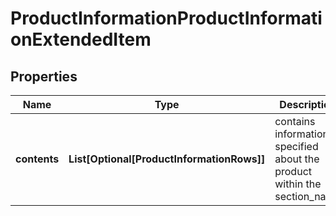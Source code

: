 # ProductInformationProductInformationExtendedItem


## Properties

| Name | Type | Description | Notes |
|------------ | ------------- | ------------- | -------------|
**contents** | **List[Optional[ProductInformationRows]]** | contains information specified about the product within the section_name |[optional]|